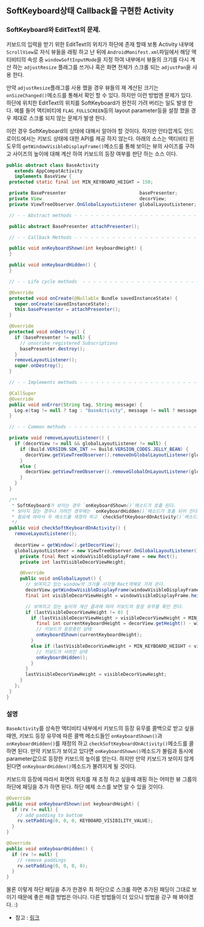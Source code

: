 ## SoftKeyboard상태 Callback을 구현한 Activity 

### SoftKeyboard와 EditText의 문제. 
 키보드의 입력을 받기 위한 EditText의 위치가 하단에 존재 할때 보통 Activity 내부에 `ScrollView`로 자식 뷰들을 래핑 하고 난 뒤에 `AndroidManifest.xml`파일에서 해당 액티비티의 속성 중 `windowSoftInputMode`을 지정 하여 내부에서 뷰들의 크기를 다시 계산 하는 `adjustResize` 플래그를 쓰거나 혹은 화면 전체가 스크롤 되는 `adjustPan`을 사용 한다. 

 만약 `adjustResize`플래그를 사용 했을 경우 뷰들의 재 계산된 크기는 `onSizeChanged()`메소드를 통해서 확인 할 수 있다. 
 하지만 이런 방법엔 문제가 있다. 하단에 위치한 EditText의 위치를 SoftKeyboard가 완전히 가려 버리는 일도 발생 한다. 예를 들어 액티비티에 `FLAG_FULLSCREEN`등의 layout parameter등을 설정 했을 경우 제대로 스크롤 되지 않는 문제가 발생 한다. 
 
 이런 경우 SoftKeyboard의 상태에 대해서 알아야 할 것이다. 하지만 안타깝게도 안드로이드에서는 키보드 상태에 대한 API를 제공 하지 않는다. 
 아래의 소스는 액티비티 윈도우의 `getWindowVisibleDisplayFrame()`메소드를 통해 보이는 뷰의 사이즈를 구하고 사이즈의 높이에 대해 계산 하여 키보드의 등장 여부를 판단 하는 소스 이다. 
 
 ```java
 public abstract class BaseActivity
    extends AppCompatActivity
    implements BaseView {
  protected static final int MIN_KEYBOARD_HEIGHT = 150;

  private BasePresenter                           basePresenter;
  private View                                    decorView;
  private ViewTreeObserver.OnGlobalLayoutListener globalLayoutListener;

  // - - Abstract methods - - - - - - - - - - - - - - - - - - - - - - - - - - - - - - - - - - -

  public abstract BasePresenter attachPresenter();

  // - - Callback Methods - - - - - - - - - - - - - - - - - - - - - - - - - - - - - - - - - - -

  public void onKeyboardShown(int keyboardHeight) {
  }

  public void onKeyboardHidden() {
  }

  // - - Life cycle methods  - - - - - - - - - - - - - - - - - - - - - - - - - - - - - - - - - - -

  @Override
  protected void onCreate(@Nullable Bundle savedInstanceState) {
    super.onCreate(savedInstanceState);
    this.basePresenter = attachPresenter();
  }

  @Override
  protected void onDestroy() {
    if (basePresenter != null) {
      // unscribe registered Subscriptions
      basePresenter.destroy();
    }
    removeLayoutListener();
    super.onDestroy();
  }

  // - - Implements methods - - - - - - - - - - - - - - - - - - - - - - - - - - - - - - - - - - -

  @CallSuper
  @Override
  public void onError(String tag, String message) {
    Log.e(tag != null ? tag : "BaseActivity", message != null ? message : "Message is null.");
  }

  // - - Common methods - - - - - - - - - - - - - - - - - - - - - - - - - - - - - - - - - - - - - -

  private void removeLayoutListener() {
    if (decorView != null && globalLayoutListener != null) {
      if (Build.VERSION.SDK_INT >= Build.VERSION_CODES.JELLY_BEAN) {
        decorView.getViewTreeObserver().removeOnGlobalLayoutListener(globalLayoutListener);
      }
      else {
        decorView.getViewTreeObserver().removeGlobalOnLayoutListener(globalLayoutListener);
      }
    }
  }

  /**
   * SoftKeyboard가 보이는 경우 `onKeyboardShown()`메소드가 호출 된다.
   * 보이지 않는 경우나 가려진 경우에는 `onKeyboardHidden()`메소드가 호출 되어 진다.
   * 필요에 따라서 두 메소드를 재정의 하고 `checkSoftKeyboardOnActivity()`메소드를 호출 하면 된다.
   */
  public void checkSoftKeyboardOnActivity() {
    removeLayoutListener();
    
    decorView = getWindow().getDecorView();
    globalLayoutListener = new ViewTreeObserver.OnGlobalLayoutListener() {
      private final Rect windowVisibleDisplayFrame = new Rect();
      private int lastVisibleDecorViewHeight;

      @Override
      public void onGlobalLayout() {
        // 보여지고 있는 window의 크기를 사각형 Rect객체로 가져 온다.
        decorView.getWindowVisibleDisplayFrame(windowVisibleDisplayFrame);
        final int visibleDecorViewHeight = windowVisibleDisplayFrame.height();

        // 보여지고 있는 높이의 계산 결과에 따라 키보드의 등장 유무를 확인 한다.
        if (lastVisibleDecorViewHeight != 0) {
          if (lastVisibleDecorViewHeight > visibleDecorViewHeight + MIN_KEYBOARD_HEIGHT) {
            final int currentKeyboardHeight = decorView.getHeight() - windowVisibleDisplayFrame.bottom;
            // 키보드가 등장중인 상태
            onKeyboardShown(currentKeyboardHeight);
          }
          else if (lastVisibleDecorViewHeight + MIN_KEYBOARD_HEIGHT < visibleDecorViewHeight) {
            // 키보드가 사라진 상태
            onKeyboardHidden();
          }
        }
        lastVisibleDecorViewHeight = visibleDecorViewHeight;
      }
    };
  }
}
 ```
 
 ### 설명 
 `BaseActivity`를 상속한 액티비티 내부에서 키보드의 등장 유무를 콜백으로 받고 싶을 때엔, 키보드 등장 유무에 따른 콜백 메소드들인 `onKeyboardShown()`과 `onKeyboardHidden()`를 재정의 하고 `checkSoftKeyboardOnActivity()`메소드를 콜 하면 된다. 만약 키보드가 보이고 있다면 `onKeyboardShown()`메소드가 불림과 동시에 parameter값으로 등장한 키보드의 높이를 얻는다. 하지만 만약 키보드가 보이지 않게 된다면 `onKeyboardHidden()`메소드가 불려지게 될 것이다. 

 키보드의 등장에 따라서 화면의 위치를 재 조정 하고 싶을때 래핑 하는 어떠한 뷰 그룹의 하단에 패딩을 추가 하면 된다. 하단 예제 소스를 보면 알 수 있을 것이다. 
```java
@Override
public void onKeyboardShown(int keyboardHeight) {
  if (rv != null) {
    // add padding to bottom
    rv.setPadding(0, 0, 0, KEYBOARD_VISIBILITY_VALUE);
  }
}

@Override
public void onKeyboardHidden() {
  if (rv != null) {
    // remove paddings
    rv.setPadding(0, 0, 0, 0);
  }
}
```
 몰론 이렇게 하단 패딩을 추가 한경우 최 하단으로 스크롤 하면 추가된 패딩이 그대로 보이기 때문에 좋은 해결 방법은 아니다. 다른 방법들이 더 있으니 방법을 강구 해 봐야겠다. :) 

 
- 참고 : [링크](https://pspdfkit.com/blog/2016/keyboard-handling-on-android/)
